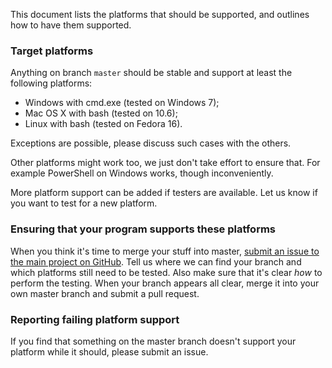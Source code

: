 This document lists the platforms that should be supported, and
outlines how to have them supported.


### Target platforms ###

Anything on branch `master` should be stable and support at least the
following platforms:

 -  Windows with cmd.exe (tested on Windows 7);
 -  Mac OS X with bash (tested on 10.6);
 -  Linux with bash (tested on Fedora 16).

Exceptions are possible, please discuss such cases with the others.

Other platforms might work too, we just don't take effort to ensure
that. For example PowerShell on Windows works, though inconveniently.

More platform support can be added if testers are available. Let us
know if you want to test for a new platform.


### Ensuring that your program supports these platforms ###

When you think it's time to merge your stuff into master, [submit an
issue to the main project on
GitHub](https://github.com/the-xkcd-community/the-red-spider-project/issues).
Tell us where we can find your branch and which platforms still need
to be tested. Also make sure that it's clear *how* to perform the
testing. When your branch appears all clear, merge it into your own
master branch and submit a pull request.


### Reporting failing platform support ###

If you find that something on the master branch doesn't support your
platform while it should, please submit an issue.
